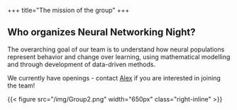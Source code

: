 +++ 
title="The mission of the group"
+++


##  __Who organizes Neural Networking Night?__

The overarching goal of our team is to understand how neural populations represent behavior and change over learning, using mathematical modelling and through development of data-driven methods. 

We currently have openings - contact [Alex](mailto:natasha.cayco.gajic@ens.fr) if you are interested in joining the team!

{{< figure src="/img/Group2.png" width="650px" class="right-inline" >}}
